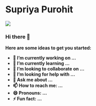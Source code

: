 <h1><b> Supriya Purohit <b></h1>

<a href="https://www.linkedin.com/in/supriyarakeshpurohit/" ><img src="D:/OIP" ></a>
### Hi there 👋



Here are some ideas to get you started:

- 🔭 I’m currently working on ...
- 🌱 I’m currently learning ...
- 👯 I’m looking to collaborate on ...
- 🤔 I’m looking for help with ...
- 💬 Ask me about ...
- 📫 How to reach me: ...
- 😄 Pronouns: ...
- ⚡ Fun fact: ...

